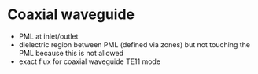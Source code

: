 # Coaxial waveguide
- PML at inlet/outlet
- dielectric region between PML (defined via zones) but not touching the PML because this is not allowed
- exact flux for coaxial waveguide TE11 mode
